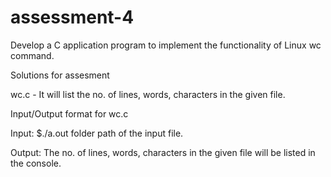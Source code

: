 # assessment-4

Develop a C application program to implement the functionality of Linux wc command.

Solutions for assesment

wc.c - It will list the no. of lines, words, characters in the given file.

Input/Output format for wc.c

Input: $./a.out folder path of the input file.

Output: The no. of lines, words, characters in the given file will be listed in the console.
